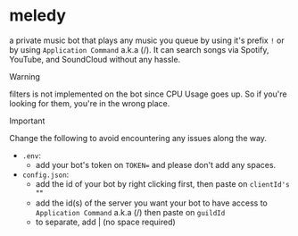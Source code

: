 # meledy
a private music bot that plays any music you queue by using it's prefix `!` or by using `Application Command` a.k.a (/). It can search songs via Spotify, YouTube, and SoundCloud without any hassle.
> [!WARNING]
> filters is not implemented on the bot since CPU Usage goes up. So if you're looking for them, you're in the wrong place.

> [!IMPORTANT]
> Change the following to avoid encountering any issues along the way.

- `.env`:
  - add your bot's token on `TOKEN=` and please don't add any spaces.
- `config.json`:
  - add the id of your bot by right clicking first, then paste on `clientId's` ""
  - add the id(s) of the server you want your bot to have access to `Application Command` a.k.a (/) then paste on `guildId`
  - to separate, add | (no space required)
